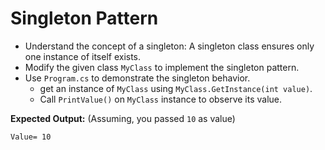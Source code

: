 # Singleton Pattern

* Understand the concept of a singleton: A singleton class ensures only one instance of itself exists.
* Modify the given class `MyClass` to implement the singleton pattern.
* Use `Program.cs` to demonstrate the singleton behavior.
  * get an instance of `MyClass` using `MyClass.GetInstance(int value)`.
  * Call `PrintValue()` on `MyClass` instance to observe its value.

**Expected Output:** (Assuming, you passed `10` as value)

    Value= 10